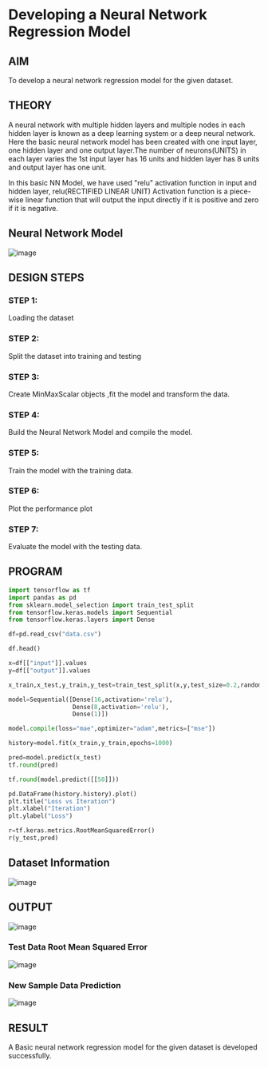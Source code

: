 # Developing a Neural Network Regression Model

## AIM

To develop a neural network regression model for the given dataset.

## THEORY

A neural network with multiple hidden layers and multiple nodes in each hidden layer is known as a deep learning system or a deep neural network.
Here the basic neural network model has been created with one input layer, one hidden layer and one output layer.The number of neurons(UNITS) in each layer varies the 1st input layer has 16 units and hidden layer has 8 units and output layer has one unit.

In this basic NN Model, we have used "relu" activation function in input and hidden layer, relu(RECTIFIED LINEAR UNIT) Activation function is a piece-wise linear function that will output the input directly if it is positive and zero if it is negative.  

## Neural Network Model

![image](https://user-images.githubusercontent.com/75235488/187118111-672bca5f-1969-49b2-a382-6f5928f9e7d1.png)


## DESIGN STEPS

### STEP 1:

Loading the dataset

### STEP 2:

Split the dataset into training and testing

### STEP 3:

Create MinMaxScalar objects ,fit the model and transform the data.

### STEP 4:

Build the Neural Network Model and compile the model.

### STEP 5:

Train the model with the training data.

### STEP 6:

Plot the performance plot

### STEP 7:

Evaluate the model with the testing data.

## PROGRAM

```python
import tensorflow as tf
import pandas as pd
from sklearn.model_selection import train_test_split
from tensorflow.keras.models import Sequential 
from tensorflow.keras.layers import Dense

df=pd.read_csv("data.csv")

df.head()

x=df[["input"]].values
y=df[["output"]].values

x_train,x_test,y_train,y_test=train_test_split(x,y,test_size=0.2,random_state=22)

model=Sequential([Dense(16,activation='relu'),
                  Dense(8,activation='relu'),
                  Dense(1)])

model.compile(loss="mae",optimizer="adam",metrics=["mse"])

history=model.fit(x_train,y_train,epochs=1000)

pred=model.predict(x_test)
tf.round(pred)

tf.round(model.predict([[50]]))

pd.DataFrame(history.history).plot()
plt.title("Loss vs Iteration")
plt.xlabel("Iteration")
plt.ylabel("Loss")

r=tf.keras.metrics.RootMeanSquaredError()
r(y_test,pred)
```

## Dataset Information

![image](https://user-images.githubusercontent.com/75235488/187116152-203180a5-b0a6-4e25-a4ac-9e5a8af2550c.png)

## OUTPUT

![image](https://user-images.githubusercontent.com/75235488/187116196-39713095-29c3-41e8-9006-c1f18f4e8264.png)

### Test Data Root Mean Squared Error

![image](https://user-images.githubusercontent.com/75235488/187116341-efc4b30d-823a-40ce-ad11-2afadaf9676b.png)


### New Sample Data Prediction

![image](https://user-images.githubusercontent.com/75235488/187116301-cd0ad317-a258-4379-a84d-89dfa6d761a7.png)

## RESULT
A Basic neural network regression model for the given dataset is developed successfully.

